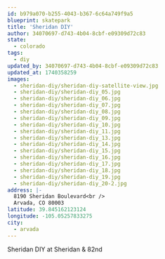 ```yaml
---
id: b979a070-b255-4043-b367-6c64a749f9a5
blueprint: skatepark
title: 'Sheridan DIY'
author: 34070697-d743-4b04-8cbf-e09309d72c83
state:
  - colorado
tags:
  - diy
updated_by: 34070697-d743-4b04-8cbf-e09309d72c83
updated_at: 1740358259
images:
  - sheridan-diy/sheridan-diy-satellite-view.jpg
  - sheridan-diy/sheridan-diy_05.jpg
  - sheridan-diy/sheridan-diy_06.jpg
  - sheridan-diy/sheridan-diy_07.jpg
  - sheridan-diy/sheridan-diy_08.jpg
  - sheridan-diy/sheridan-diy_09.jpg
  - sheridan-diy/sheridan-diy_10.jpg
  - sheridan-diy/sheridan-diy_11.jpg
  - sheridan-diy/sheridan-diy_13.jpg
  - sheridan-diy/sheridan-diy_14.jpg
  - sheridan-diy/sheridan-diy_15.jpg
  - sheridan-diy/sheridan-diy_16.jpg
  - sheridan-diy/sheridan-diy_17.jpg
  - sheridan-diy/sheridan-diy_18.jpg
  - sheridan-diy/sheridan-diy_19.jpg
  - sheridan-diy/sheridan-diy_20-2.jpg
address: |-
  8190 Sheridan Boulevard<br />
  Arvada, CO 80003
latitude: 39.845162123124
longitude: -105.05257833275
city:
  - arvada
---
```

Sheridan DIY at Sheridan & 82nd